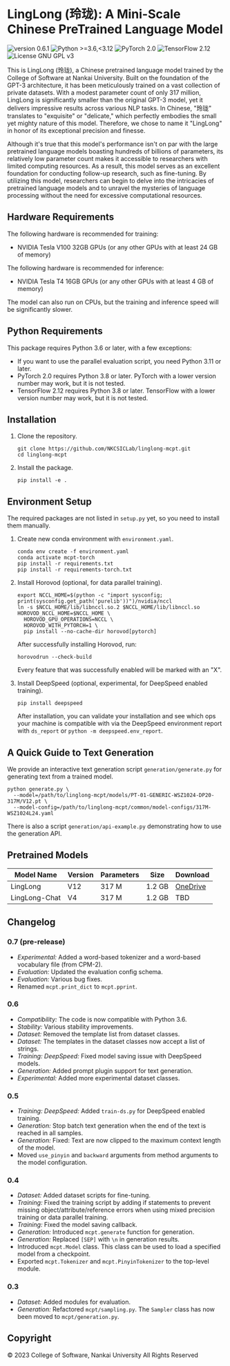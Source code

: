 # LingLong (玲珑): A Mini-Scale Chinese PreTrained Language Model

![version 0.6.1](https://img.shields.io/badge/version-0.6.1-blue)
![Python >=3.6,<3.12](https://img.shields.io/badge/Python->=3.6,<3.12-blue?logo=python&logoColor=white)
![PyTorch 2.0](https://img.shields.io/badge/PyTorch-2.0-EE4C2C?logo=pytorch&logoColor=white)
![TensorFlow 2.12](https://img.shields.io/badge/TensorFlow-2.12-FF6F00?logo=tensorflow&logoColor=white)
![License GNU GPL v3](https://img.shields.io/badge/License-GNU%20GPL%20v3-blue?logo=gnu&logoColor=white)

This is LingLong (玲珑), a Chinese pretrained language model trained by the College of Software at Nankai University.
Built on the foundation of the GPT-3 architecture, it has been meticulously trained on a vast collection of private datasets.
With a modest parameter count of only 317 million, LingLong is significantly smaller than the original GPT-3 model, yet it delivers impressive results across various NLP tasks.
In Chinese, "玲珑" translates to "exquisite" or "delicate," which perfectly embodies the small yet mighty nature of this model.
Therefore, we chose to name it "LingLong" in honor of its exceptional precision and finesse.

Although it's true that this model's performance isn't on par with the large pretrained language models boasting hundreds of billions of parameters, its relatively low parameter count makes it accessible to researchers with limited computing resources.
As a result, this model serves as an excellent foundation for conducting follow-up research, such as fine-tuning.
By utilizing this model, researchers can begin to delve into the intricacies of pretrained language models and to unravel the mysteries of language processing without the need for excessive computational resources.

## Hardware Requirements

The following hardware is recommended for training:

- NVIDIA Tesla V100 32GB GPUs (or any other GPUs with at least 24 GB of memory)

The following hardware is recommended for inference:

- NVIDIA Tesla T4 16GB GPUs (or any other GPUs with at least 4 GB of memory)

The model can also run on CPUs, but the training and inference speed will be significantly slower.

## Python Requirements

This package requires Python 3.6 or later, with a few exceptions:

- If you want to use the parallel evaluation script, you need Python 3.11 or later.
- PyTorch 2.0 requires Python 3.8 or later. PyTorch with a lower version number may work, but it is not tested.
- TensorFlow 2.12 requires Python 3.8 or later. TensorFlow with a lower version number may work, but it is not tested.

## Installation

1. Clone the repository.

    ```
    git clone https://github.com/NKCSICLab/linglong-mcpt.git
    cd linglong-mcpt
    ```

2. Install the package.

    ```
    pip install -e .
    ```

## Environment Setup

The required packages are not listed in `setup.py` yet, so you need to install them manually.

1. Create new conda environment with `environment.yaml`.

    ```
    conda env create -f environment.yaml
    conda activate mcpt-torch
    pip install -r requirements.txt
    pip install -r requirements-torch.txt
    ```

2. Install Horovod (optional, for data parallel training).

    ```
    export NCCL_HOME=$(python -c "import sysconfig; print(sysconfig.get_path('purelib'))")/nvidia/nccl
    ln -s $NCCL_HOME/lib/libnccl.so.2 $NCCL_HOME/lib/libnccl.so
    HOROVOD_NCCL_HOME=$NCCL_HOME \
      HOROVOD_GPU_OPERATIONS=NCCL \
      HOROVOD_WITH_PYTORCH=1 \
      pip install --no-cache-dir horovod[pytorch]
    ```
    After successfully installing Horovod, run:

    ```
    horovodrun --check-build
    ```

    Every feature that was successfully enabled will be marked with an "X".
   
3. Install DeepSpeed (optional, experimental, for DeepSpeed enabled training).

    ```
    pip install deepspeed
    ```
   
    After installation, you can validate your installation and see which ops your machine is compatible with via the DeepSpeed environment report with `ds_report` or `python -m deepspeed.env_report`.

## A Quick Guide to Text Generation

We provide an interactive text generation script `generation/generate.py` for generating text from a trained model.

```
python generate.py \
  --model=/path/to/linglong-mcpt/models/PT-01-GENERIC-WSZ1024-DP20-317M/V12.pt \
  --model-config=/path/to/linglong-mcpt/common/model-configs/317M-WSZ1024L24.yaml
```

There is also a script `generation/api-example.py` demonstrating how to use the generation API.

## Pretrained Models

| Model Name    | Version | Parameters | Size   | Download                                                                |
|---------------|---------|------------|--------|-------------------------------------------------------------------------|
| LingLong      | V12     | 317 M      | 1.2 GB | [OneDrive](https://1drv.ms/u/s!AszCaIeLPgHUj-wymU62HcCOduEZcg?e=bzyCzU) |
| LingLong-Chat | V4      | 317 M      | 1.2 GB | TBD                                                                     |     

## Changelog

### 0.7 (pre-release)

- *Experimental:* Added a word-based tokenizer and a word-based vocabulary file (from CPM-2).
- *Evaluation:* Updated the evaluation config schema.
- *Evaluation:* Various bug fixes.
- Renamed `mcpt.print_dict` to `mcpt.pprint`.

### 0.6

- *Compatibility:* The code is now compatible with Python 3.6.
- *Stability:* Various stability improvements.
- *Dataset:* Removed the template list from dataset classes.
- *Dataset:* The templates in the dataset classes now accept a list of strings.
- *Training:* *DeepSpeed:* Fixed model saving issue with DeepSpeed models.
- *Generation:* Added prompt plugin support for text generation.
- *Experimental:* Added more experimental dataset classes.

### 0.5

- *Training:* *DeepSpeed:* Added `train-ds.py` for DeepSpeed enabled training.
- *Generation:* Stop batch text generation when the end of the text is reached in all samples.
- *Generation:* Fixed: Text are now clipped to the maximum context length of the model.
- Moved `use_pinyin` and `backward` arguments from method arguments to the model configuration.

### 0.4

- *Dataset:* Added dataset scripts for fine-tuning.
- *Training:* Fixed the training script by adding if statements to prevent missing object/attribute/reference errors when using mixed precision training or data parallel training.
- *Training:* Fixed the model saving callback.
- *Generation:* Introduced `mcpt.generate` function for generation.
- *Generation:* Replaced `[SEP]` with `\n` in generation results.
- Introduced `mcpt.Model` class. This class can be used to load a specified model from a checkpoint.
- Exported `mcpt.Tokenizer` and `mcpt.PinyinTokenizer` to the top-level module.

### 0.3

- *Dataset:* Added modules for evaluation.
- *Generation:* Refactored `mcpt/sampling.py`. The `Sampler` class has now been moved to `mcpt/generation.py`.

## Copyright

© 2023 College of Software, Nankai University All Rights Reserved
